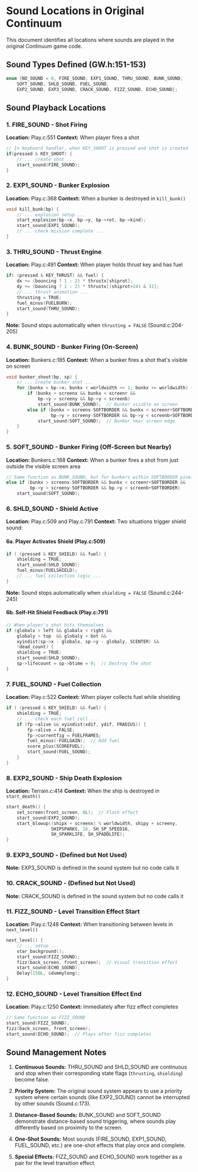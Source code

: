 # Sound Locations in Original Continuum

This document identifies all locations where sounds are played in the original Continuum game code.

## Sound Types Defined (GW.h:151-153)

```c
enum {NO_SOUND = 0, FIRE_SOUND, EXP1_SOUND, THRU_SOUND, BUNK_SOUND,
    SOFT_SOUND, SHLD_SOUND, FUEL_SOUND,
    EXP2_SOUND, EXP3_SOUND, CRACK_SOUND, FIZZ_SOUND, ECHO_SOUND};
```

## Sound Playback Locations

### 1. FIRE_SOUND - Shot Firing

**Location:** Play.c:551
**Context:** When player fires a shot

```c
// In keyboard handler, when KEY_SHOOT is pressed and shot is created
if(pressed & KEY_SHOOT) {
    // ... create shot ...
    start_sound(FIRE_SOUND);
}
```

### 2. EXP1_SOUND - Bunker Explosion

**Location:** Play.c:368
**Context:** When a bunker is destroyed in `kill_bunk()`

```c
void kill_bunk(bp) {
    // ... explosion setup ...
    start_explosion(bp->x, bp->y, bp->rot, bp->kind);
    start_sound(EXP1_SOUND);
    // ... check mission complete ...
}
```

### 3. THRU_SOUND - Thrust Engine

**Location:** Play.c:491
**Context:** When player holds thrust key and has fuel

```c
if( (pressed & KEY_THRUST) && fuel) {
    dx += (bouncing ? 1 : 2) * thrustx[shiprot];
    dy += (bouncing ? 1 : 2) * thrustx[(shiprot+24) & 31];
    // ... thrust animation ...
    thrusting = TRUE;
    fuel_minus(FUELBURN);
    start_sound(THRU_SOUND);
}
```

**Note:** Sound stops automatically when `thrusting = FALSE` (Sound.c:204-205)

### 4. BUNK_SOUND - Bunker Firing (On-Screen)

**Location:** Bunkers.c:185
**Context:** When a bunker fires a shot that's visible on screen

```c
void bunker_shoot(bp, sp) {
    // ... create bunker shot ...
    for (bunkx = bp->x; bunkx < worldwidth << 1; bunkx += worldwidth) {
        if (bunkx > screenx && bunkx < screenr &&
            bp->y > screeny && bp->y < screenb)
            start_sound(BUNK_SOUND);  // Bunker visible on screen
        else if (bunkx > screenx-SOFTBORDER && bunkx < screenr+SOFTBORDER &&
                 bp->y > screeny-SOFTBORDER && bp->y < screenb+SOFTBORDER)
            start_sound(SOFT_SOUND);  // Bunker near screen edge
    }
}
```

### 5. SOFT_SOUND - Bunker Firing (Off-Screen but Nearby)

**Location:** Bunkers.c:188
**Context:** When a bunker fires a shot from just outside the visible screen area

```c
// Same function as BUNK_SOUND, but for bunkers within SOFTBORDER pixels of screen edge
else if (bunkx > screenx-SOFTBORDER && bunkx < screenr+SOFTBORDER &&
         bp->y > screeny-SOFTBORDER && bp->y < screenb+SOFTBORDER)
    start_sound(SOFT_SOUND);
```

### 6. SHLD_SOUND - Shield Active

**Location:** Play.c:509 and Play.c:791
**Context:** Two situations trigger shield sound:

#### 6a. Player Activates Shield (Play.c:509)

```c
if ( (pressed & KEY_SHIELD) && fuel) {
    shielding = TRUE;
    start_sound(SHLD_SOUND);
    fuel_minus(FUELSHIELD);
    // ... fuel collection logic ...
}
```

**Note:** Sound stops automatically when `shielding = FALSE` (Sound.c:244-245)

#### 6b. Self-Hit Shield Feedback (Play.c:791)

```c
// When player's shot hits themselves
if (globalx > left && globalx < right &&
    globaly > top  && globaly < bot &&
    xyindist(sp->x - globalx, sp->y - globaly, SCENTER) &&
    !dead_count) {
    shielding = TRUE;
    start_sound(SHLD_SOUND);
    sp->lifecount = sp->btime = 0;  // Destroy the shot
}
```

### 7. FUEL_SOUND - Fuel Collection

**Location:** Play.c:522
**Context:** When player collects fuel while shielding

```c
if ( (pressed & KEY_SHIELD) && fuel) {
    shielding = TRUE;
    // ... check each fuel cell ...
    if (fp->alive && xyindist(xdif, ydif, FRADIUS)) {
        fp->alive = FALSE;
        fp->currentfig = FUELFRAMES;
        fuel_minus(-FUELGAIN);  // Add fuel
        score_plus(SCOREFUEL);
        start_sound(FUEL_SOUND);
    }
}
```

### 8. EXP2_SOUND - Ship Death Explosion

**Location:** Terrain.c:414
**Context:** When the ship is destroyed in `start_death()`

```c
start_death() {
    set_screen(front_screen, 0L);  // Flash effect
    start_sound(EXP2_SOUND);
    start_blowup((shipx + screenx) % worldwidth, shipy + screeny,
                 SHIPSPARKS, 16, SH_SP_SPEED16,
                 SH_SPARKLIFE, SH_SPADDLIFE);
}
```

### 9. EXP3_SOUND - (Defined but Not Used)

**Note:** EXP3_SOUND is defined in the sound system but no code calls it

### 10. CRACK_SOUND - (Defined but Not Used)

**Note:** CRACK_SOUND is defined in the sound system but no code calls it

### 11. FIZZ_SOUND - Level Transition Effect Start

**Location:** Play.c:1248
**Context:** When transitioning between levels in `next_level()`

```c
next_level() {
    // ... setup ...
    star_background();
    start_sound(FIZZ_SOUND);
    fizz(back_screen, front_screen);  // Visual transition effect
    start_sound(ECHO_SOUND);
    Delay(150L, &dummylong);
}
```

### 12. ECHO_SOUND - Level Transition Effect End

**Location:** Play.c:1250
**Context:** Immediately after fizz effect completes

```c
// Same function as FIZZ_SOUND
start_sound(FIZZ_SOUND);
fizz(back_screen, front_screen);
start_sound(ECHO_SOUND);  // Plays after fizz completes
```

## Sound Management Notes

1. **Continuous Sounds:** THRU_SOUND and SHLD_SOUND are continuous and stop when their corresponding state flags (`thrusting`, `shielding`) become false.

2. **Priority System:** The original sound system appears to use a priority system where certain sounds (like EXP2_SOUND) cannot be interrupted by other sounds (Sound.c:173).

3. **Distance-Based Sounds:** BUNK_SOUND and SOFT_SOUND demonstrate distance-based sound triggering, where sounds play differently based on proximity to the screen.

4. **One-Shot Sounds:** Most sounds (FIRE_SOUND, EXP1_SOUND, FUEL_SOUND, etc.) are one-shot effects that play once and complete.

5. **Special Effects:** FIZZ_SOUND and ECHO_SOUND work together as a pair for the level transition effect.
